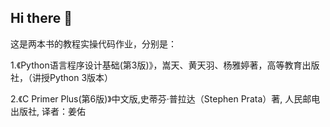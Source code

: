 ## Hi there 👋

这是两本书的教程实操代码作业，分别是：

1.《Python语言程序设计基础(第3版)》，嵩天、黄天羽、杨雅婷著，高等教育出版社，（讲授Python 3版本）


2.《C Primer Plus(第6版)》中文版,史蒂芬·普拉达（Stephen Prata）著, 人民邮电出版社, 译者：姜佑
